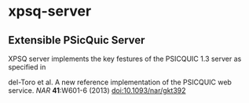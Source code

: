 # xpsq-server
Extensible PSicQuic Server
--------------------------

XPSQ server implements the key festures of the PSICQUIC 1.3 server as specified in

del-Toro et al. A new reference implementation of the PSICQUIC web service. 
*NAR* **41**:W601-6 (2013) [doi:10.1093/nar/gkt392](https://academic.oup.com/nar/article/41/W1/W601/1100276)

